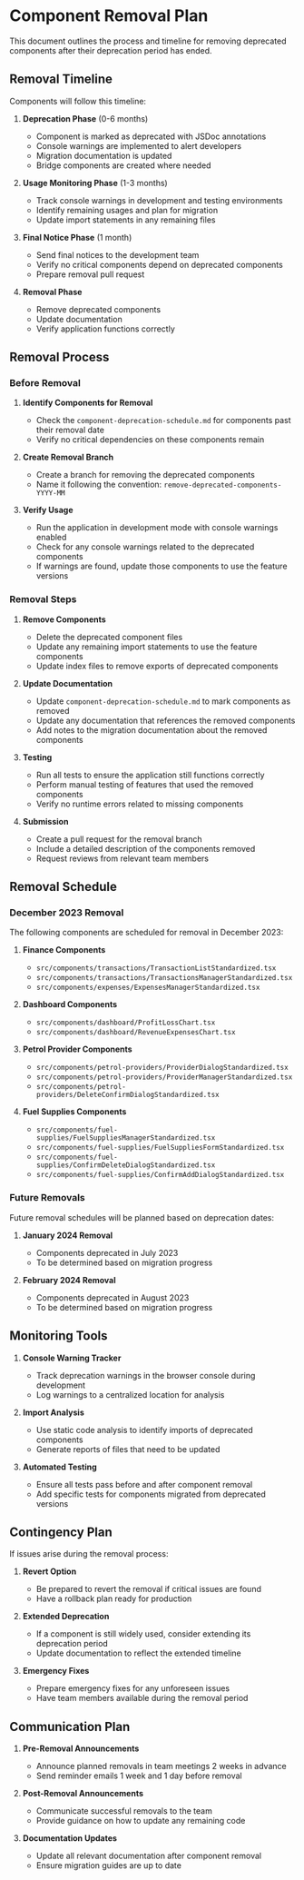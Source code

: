 # Component Removal Plan

This document outlines the process and timeline for removing deprecated components after their deprecation period has ended.

## Removal Timeline

Components will follow this timeline:

1. **Deprecation Phase** (0-6 months)
   - Component is marked as deprecated with JSDoc annotations
   - Console warnings are implemented to alert developers
   - Migration documentation is updated
   - Bridge components are created where needed

2. **Usage Monitoring Phase** (1-3 months)
   - Track console warnings in development and testing environments
   - Identify remaining usages and plan for migration
   - Update import statements in any remaining files

3. **Final Notice Phase** (1 month)
   - Send final notices to the development team
   - Verify no critical components depend on deprecated components
   - Prepare removal pull request

4. **Removal Phase**
   - Remove deprecated components
   - Update documentation
   - Verify application functions correctly

## Removal Process

### Before Removal

1. **Identify Components for Removal**
   - Check the `component-deprecation-schedule.md` for components past their removal date
   - Verify no critical dependencies on these components remain

2. **Create Removal Branch**
   - Create a branch for removing the deprecated components
   - Name it following the convention: `remove-deprecated-components-YYYY-MM`

3. **Verify Usage**
   - Run the application in development mode with console warnings enabled
   - Check for any console warnings related to the deprecated components
   - If warnings are found, update those components to use the feature versions

### Removal Steps

1. **Remove Components**
   - Delete the deprecated component files
   - Update any remaining import statements to use the feature components
   - Update index files to remove exports of deprecated components

2. **Update Documentation**
   - Update `component-deprecation-schedule.md` to mark components as removed
   - Update any documentation that references the removed components
   - Add notes to the migration documentation about the removed components

3. **Testing**
   - Run all tests to ensure the application still functions correctly
   - Perform manual testing of features that used the removed components
   - Verify no runtime errors related to missing components

4. **Submission**
   - Create a pull request for the removal branch
   - Include a detailed description of the components removed
   - Request reviews from relevant team members

## Removal Schedule

### December 2023 Removal

The following components are scheduled for removal in December 2023:

1. **Finance Components**
   - `src/components/transactions/TransactionListStandardized.tsx`
   - `src/components/transactions/TransactionsManagerStandardized.tsx`
   - `src/components/expenses/ExpensesManagerStandardized.tsx`

2. **Dashboard Components**
   - `src/components/dashboard/ProfitLossChart.tsx`
   - `src/components/dashboard/RevenueExpensesChart.tsx`

3. **Petrol Provider Components**
   - `src/components/petrol-providers/ProviderDialogStandardized.tsx`
   - `src/components/petrol-providers/ProviderManagerStandardized.tsx`
   - `src/components/petrol-providers/DeleteConfirmDialogStandardized.tsx`

4. **Fuel Supplies Components**
   - `src/components/fuel-supplies/FuelSuppliesManagerStandardized.tsx`
   - `src/components/fuel-supplies/FuelSuppliesFormStandardized.tsx`
   - `src/components/fuel-supplies/ConfirmDeleteDialogStandardized.tsx`
   - `src/components/fuel-supplies/ConfirmAddDialogStandardized.tsx`

### Future Removals

Future removal schedules will be planned based on deprecation dates:

1. **January 2024 Removal**
   - Components deprecated in July 2023
   - To be determined based on migration progress

2. **February 2024 Removal**
   - Components deprecated in August 2023
   - To be determined based on migration progress

## Monitoring Tools

1. **Console Warning Tracker**
   - Track deprecation warnings in the browser console during development
   - Log warnings to a centralized location for analysis

2. **Import Analysis**
   - Use static code analysis to identify imports of deprecated components
   - Generate reports of files that need to be updated

3. **Automated Testing**
   - Ensure all tests pass before and after component removal
   - Add specific tests for components migrated from deprecated versions

## Contingency Plan

If issues arise during the removal process:

1. **Revert Option**
   - Be prepared to revert the removal if critical issues are found
   - Have a rollback plan ready for production

2. **Extended Deprecation**
   - If a component is still widely used, consider extending its deprecation period
   - Update documentation to reflect the extended timeline

3. **Emergency Fixes**
   - Prepare emergency fixes for any unforeseen issues
   - Have team members available during the removal period

## Communication Plan

1. **Pre-Removal Announcements**
   - Announce planned removals in team meetings 2 weeks in advance
   - Send reminder emails 1 week and 1 day before removal

2. **Post-Removal Announcements**
   - Communicate successful removals to the team
   - Provide guidance on how to update any remaining code

3. **Documentation Updates**
   - Update all relevant documentation after component removal
   - Ensure migration guides are up to date 